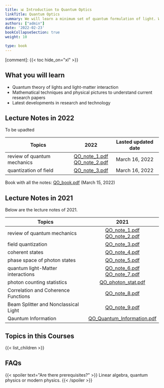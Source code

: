 ```yaml
---
title: 📊 Introduction to Quantum Optics
linkTitle: Quantum Optics
summary: We will learn a minimum set of quantum formulation of light. We will explore the latest research developments.
authors: ["admin"]
date: '2022-02-23'
bookCollapseSection: true
weight: 10

type: book
---
```


[comment]: 
{{< toc hide_on="xl" >}}




## What you will learn

- Quantum theory of lights and light-matter interaction
- Mathematical techniques and physical pictures to understand current research papers 
- Latest developments in research and technology

## Lecture Notes in 2022
To be upadted

| Topics  |      2022                   | Lasted updated date|        
|----------|----------------------------|:------------------------:|
| review of quantum mechanics | [QO_note_1.pdf](/QO_2022/QO_note_1.pdf)   <br/>[QO_note_2.pdf](/QO_2022/QO_note_2.pdf)|   March 16, 2022| 
|quantization of field|[QO_note_3.pdf](/QO_2022/QO_note_3.pdf)|March 16, 2022|

Book with all the notes:  [QO_book.pdf](/QO_2022/QO_book.pdf) (March 15, 2022)

## Lecture Notes in 2021
Below are the lecture notes of 2021.

| Topics  |      2021                   | 
|----------|:----------------------------:|
| review of quantum mechanics | [QO_note_1.pdf](/QO_2021/QO_note_1.pdf)   <br/>[QO_note_2.pdf](/QO_2021/QO_note_2.pdf)| 
| field quantization |   [QO_note_3.pdf](/QO_2021/QO_note_3.pdf)    | 
|coherent states|[QO_note_4.pdf](/QO_2021/QO_note_4.pdf) |
|phase space of photon states|[QO_note_5.pdf](/QO_2021/QO_note_5.pdf) |
|quantum light-Matter interactions | [QO_note_6.pdf](/QO_2021/QO_note_6.pdf) <br>[QO_note_7.pdf](/QO_2021/QO_note_7.pdf) |  
|photon  counting statistics|[QO_photon_stat.pdf](/QO_2021/QO_photon_stat.pdf)|
|Correlation and Coherence Functions| [QO_note_8.pdf](/QO_2021/QO_note_8.pdf)|   
 |Beam Splitter and Nonclassical Light|[QO_note_9.pdf](/QO_2021/QO_note_9.pdf)|
|Qauntum Information|[QO_Quantum_Information.pdf](/QO_2021/QO_Quantum_Information.pdf)|


## Topics in this Courses

{{< list_children >}}



## FAQs

{{< spoiler text="Are there prerequisites?" >}}
Linear algebra, quantum physics or modern physics.
{{< /spoiler >}}

